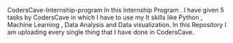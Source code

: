 CodersCave-Internship-program In this Internship Program . I have given 5 tasks by CodersCave in which I have to use my It skills like Python ,
Machine Learning , Data Analysis and Data visualization. In this Repository I am uploading every single thing that I have done in CodersCave.
